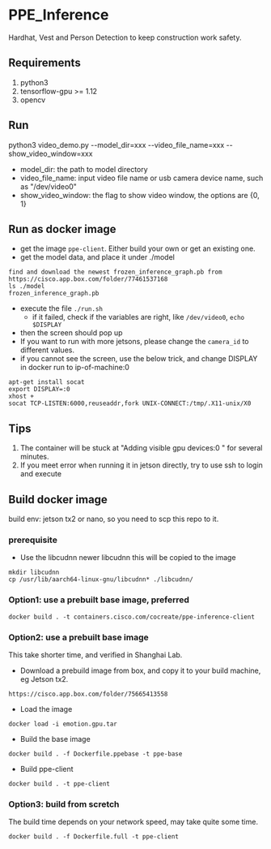 # PPE_Inference
Hardhat, Vest and Person Detection to keep construction work safety.

## Requirements
1. python3
2. tensorflow-gpu >= 1.12
3. opencv

## Run
python3 video_demo.py --model_dir=xxx  --video_file_name=xxx --show_video_window=xxx

* model_dir: the path to model directory<br>
* video_file_name: input video file name or usb camera device name, such as "/dev/video0"<br>
* show_video_window: the flag to show video window, the options are {0, 1}

## Run as docker image

* get the image `ppe-client`. Either build your own or get an existing one.
* get the model data, and place it under ./model
```
find and download the newest frozen_inference_graph.pb from https://cisco.app.box.com/folder/77461537168
ls ./model
frozen_inference_graph.pb
```
* execute the file `./run.sh`
    * if it failed, check if the variables are right, like `/dev/video0`, `echo $DISPLAY`
* then the screen should pop up
* If you want to run with more jetsons, please change the `camera_id` to different values.
* if you cannot see the screen, use the below trick, and change DISPLAY in docker run to ip-of-machine:0
```
apt-get install socat
export DISPLAY=:0
xhost +
socat TCP-LISTEN:6000,reuseaddr,fork UNIX-CONNECT:/tmp/.X11-unix/X0
```
## Tips

1. The container will be stuck at "Adding visible gpu devices:0 " for several minutes.
2. If you meet error when running it in jetson directly, try to use ssh to login and execute

## Build docker image

build env: jetson tx2 or nano, so you need to scp this repo to it.

### prerequisite

* Use the libcudnn newer libcudnn this will be copied to the image
```
mkdir libcudnn
cp /usr/lib/aarch64-linux-gnu/libcudnn* ./libcudnn/
```

### Option1: use a prebuilt base image, preferred
```
docker build . -t containers.cisco.com/cocreate/ppe-inference-client
```

### Option2: use a prebuilt base image

This take shorter time, and verified in Shanghai Lab.

* Download a prebuild image from box, and copy it to your build machine, eg Jetson tx2.
```
https://cisco.app.box.com/folder/75665413558
```
* Load the image
```
docker load -i emotion.gpu.tar
```
* Build the base image
```
docker build . -f Dockerfile.ppebase -t ppe-base
```
* Build ppe-client
```
docker build . -t ppe-client
```

### Option3: build from scretch

The build time depends on your network speed, may take quite some time.
```
docker build . -f Dockerfile.full -t ppe-client
```
